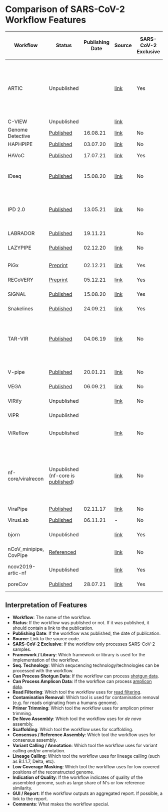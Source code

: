 # Comparison of SARS-CoV-2 Workflow Features

| Workflow               | Status                                                                                       | Publishing Date | Source                                                              | SARS-CoV-2 Exclusive | Framework / Library | Seq. Technology      | Can Process Shotgun Data | Can Process Amplicon Data | Read Filtering                     | Contamination Removal | Primer Trimming | De Novo Assembly                              | Scaffolding   | Consensus / Reference Assembly     | Variant Calling / Annotation                                                | Lineage Calling                                | Low Coverage Masking    | Indication of Quality | GUI / Report                                                                                                                                                                 | Comments                                                                                               |
| ---------------------- | -------------------------------------------------------------------------------------------- | --------------- | ------------------------------------------------------------------- | -------------------- | ------------------- | -------------------- | ------------------------ | ------------------------- | ---------------------------------- | --------------------- | --------------- | --------------------------------------------- | ------------- | ---------------------------------- | --------------------------------------------------------------------------- | ---------------------------------------------- | ----------------------- | --------------------- | ---------------------------------------------------------------------------------------------------------------------------------------------------------------------------- | ------------------------------------------------------------------------------------------------------ |
| ARTIC                  | Unpublished                                                                                  |                 | [link](https://github.com/artic-network/artic-ncov2019)             | Yes                  | Bash                | Nanopore             | No                       | Yes                       | Guppyplex                          | \-                    | Custom script   | \-                                            | \-            | bcftools consensus                 | medaka consensus, medaka snp, medaka variant, nanopolish variants, longshot | \-                                             | Custom script           |                       | \-                                                                                                                                                                           | State of the Art                                                                                       |
| C-VIEW                 | Unpublished                                                                                  |                 | [link](https://github.com/ucsd-ccbb/C-VIEW)                         |                      | AWS                 | Illumina             |                          |                           | samtools                           | samtools              | iVar            | \-                                            | \-            | Yes                                |                                                                             | Pangolin                                       |                         |                       |                                                                                                                                                                              |                                                                                                        |
| Genome Detective       | [Published](https://doi.org/10.1093/bioinformatics/bty695)                                   | 16.08.21        | [link](https://www.genomedetective.com/app/typingtool/cov/)         | No                   |                     | Illumina, Nanopore   | Yes                      | No                        | Trimmomatic                        | Yes                   | \-              | SPAdes, metaSPAdes                            | Yes           | Yes                                | \-                                                                          | Yes                                            |                         |                       | Webapp                                                                                                                                                                       |                                                                                                        |
| HAPHPIPE               | [Published](https://www.mdpi.com/1999-4915/12/7/758)                                         | 03.07.20        | [link](https://github.com/gwcbi/haphpipe)                           | No                   | Python              | Illumina             | Yes                      | No                        | Trimmomatic                        | \-                    | \-              | SPAdes                                        | MUMMER 3+     | Bowtie2                            | \-                                                                          | \-                                             | \-                      |                       |                                                                                                                                                                              |                                                                                                        |
| HAVoC                  | [Published](https://bmcbioinformatics.biomedcentral.com/articles/10.1186/s12859-021-04294-2) | 17.07.21        | [link](https://bitbucket.org/auto_cov_pipeline/havoc/src/master/)   | Yes                  | Shell               | Illumina             | Yes                      | No                        | fastp, Trimmomatic                 | \-                    | \-              | \-                                            | \-            | bcftools/samtools                  | LoFreq                                                                      | Pangolin                                       | BED-tools               | \-                    | \-                                                                                                                                                                           |                                                                                                        |
| IDseq                  | [Published](https://academic.oup.com/gigascience/article/9/10/giaa111/5918865)               | 15.08.20        | [link](https://czid.org/)                                           | No                   |                     | Illumina             | Yes                      | No                        | Trimmomatic, PriceSEQ, CD-HIT- DUP | +                     | \-              | SPAdes                                        | \-            | \-                                 | \-                                                                          | \-                                             | \-                      | \-                    | Yes                                                                                                                                                                          |                                                                                                        |
| IPD 2.0                | [Published](https://bmcbioinformatics.biomedcentral.com/articles/10.1186/s12859-021-04172-x) | 13.05.21        | [link](http://www.actrec.gov.in/pi-webpages/AmitDutt/IPD/IPD.html)  | No                   | Python              | Illumina, Nanopore   | Yes                      | No                        | fastp, PoreChop, NanoFilt          | +                     | \-              | Megahit                                       | \-            | \-                                 | VarScan2, LoFreq, freebayes, Medaka, SnpEff                                 | Euclidean Distance based with data from GISAID | \-                      | \-                    | Yes                                                                                                                                                                          |                                                                                                        |
| LABRADOR               | [Published](https://doi.org/10.3390/v13122541)                                               | 19.11.21        |                                                                     | No                   |                     |                      |                          |                           | Trimmomatic                        | BWA                   | \-              | Megahit                                       | \-            | \-                                 | \-                                                                          | \-                                             | \-                      | \-                    | Yes                                                                                                                                                                          |                                                                                                        |
| LAZYPIPE               | [Published](https://academic.oup.com/ve/article/6/2/veaa091/6017186)                         | 02.12.20        | [link](https://bitbucket.org/plyusnin/lazypipe/src/master/)         | No                   | Perl, R, Snakemake  | Illumina             | Yes                      | No                        | Trimmomatic, fastp                 | +                     | \-              | Megahit, SPAdes                               | +             | \-                                 | \-                                                                          | \-                                             | \-                      | \-                    | Yes                                                                                                                                                                          | Environmental and Clinical samples                                                                     |
| PiGx                   | [Preprint](https://www.medrxiv.org/content/10.1101/2021.11.30.21266952v1)                    | 02.12.21        | [link](https://github.com/BIMSBbioinfo/pigx_sarscov2_ww)            | Yes                  | Snakemake           |                      |                          |                           | PRINSEQ                            | Yes                   |                 |                                               |               |                                    | LoFreq, VEP                                                                 | \-                                             | \-                      | \-                    | [Yes](https://bimsbstatic.mdc-berlin.de/akalin/AAkalin_pathogenomics/sarscov2_ww_reports/211104_pub_version/index.html)                                                      | Environmental                                                                                          |
| RECoVERY               | [Preprint](https://www.biorxiv.org/content/10.1101/2021.01.16.425365v2)                      | 05.12.21        | [link](https://aries.iss.it/)                                       | Yes                  | Galaxy              | Illumina, Nanopore   |                          |                           | Trimmomatic                        | Bowtie2               | \-              | \-                                            | \-            | iVar                               | iVar, SnpEff                                                                | \-                                             | \-                      | \-                    | \-                                                                                                                                                                           |                                                                                                        |
| SIGNAL                 | [Published](https://pubmed.ncbi.nlm.nih.gov/32824272/)                                       | 15.08.20        | [link](https://github.com/jaleezyy/covid-19-signal)                 | Yes                  | Snakemake           | Illumina             |                          | Yes                       | trim-galore                        | Custom script         | iVar            | \-                                            | \-            | iVar                               | iVar, breseq                                                                | \-                                             | \-                      | \-                    | Yes                                                                                                                                                                          |                                                                                                        |
| Snakelines             | [Published](http://ceur-ws.org/Vol-2962/paper15.pdf)                                         | 24.09.21        | [link](https://github.com/jbudis/snakelines)                        | Yes                  | Snakemake           | Illumina, (Nanopore) | No                       | Yes                       | cutadapt                           | Bowtie2               | cutadapt        | \-                                            | \-            | bcftools                           | BCFtools, GATK                                                              | Pangolin                                       | Yes, 3 bp               |                       | Yes                                                                                                                                                                          |                                                                                                        |
| TAR-VIR                | [Published](https://bmcbioinformatics.biomedcentral.com/articles/10.1186/s12859-019-2878-2)  | 04.06.19        | [link](https://github.com/chjiao/TAR-VIR)                           | No                   | C++, Python         | Illumina             | No                       | Yes                       | \-                                 | \-                    | \-              | PEHaplo                                       | \-            | \-                                 | \-                                                                          | \-                                             | \-                      | \-                    | \-                                                                                                                                                                           | assembly with partial or not complete reference genomes, full haplotype reconstruction                 |
| V-pipe                 | [Published](https://doi.org/10.1093/bioinformatics/btab015)                                  | 20.01.21        | [link](https://github.com/cbg-ethz/V-pipe)                          | No                   | Snakemake           | Illumina             | Yes                      | Yes                       | PRINSEQ                            | \-                    | \-              | Vicuna, SAVAGE                                | \-            | samtools, bcftools, ConsensusFixer | ShoRAH 2, LoFreq                                                            | \-                                             | bcftools consensus      | \-                    | Yes                                                                                                                                                                          | for any virus, full haplotype reconstruction                                                           |
| VEGA                   | [Published](https://peerj.com/articles/12129/)                                               | 06.09.21        | [link](https://github.com/pauloluniyi/VGEA)                         | No                   | Snakemake           |                      |                          |                           | fastp                              | BWA                   | \-              | IVA                                           | shiver/SeqKit | \-                                 | \-                                                                          | \-                                             | \-                      | \-                    | MultiQC                                                                                                                                                                      |                                                                                                        |
| VIRify                 | Unpublished                                                                                  |                 | [link](https://github.com/EBI-Metagenomics/emg-viral-pipeline)      | No                   | Nextflow, CWL       |                      | No                       | No                        | TrimGalore                         | TrimGalore            | TrimGalore      | rnaSPAdes, MEGAHIT, metaSPAdes                | \-            | \-                                 | \-                                                                          | \-                                             | \-                      | \-                    |                                                                                                                                                                              |                                                                                                        |
| ViPR                   | Unpublished                                                                                  |                 |                                                                     |                      |                     |                      |                          |                           |                                    |                       |                 |                                               |               |                                    |                                                                             |                                                |                         |                       |                                                                                                                                                                              |                                                                                                        |
| ViReflow               | Unpublished                                                                                  |                 | [link](https://github.com/niemasd/ViReflow)                         | No                   | AWS, Reflow         | Illumina             | Yes                      | Yes                       | fastp, PRINSEQ                     | \-                    | iVar, pTrimmer  | coronaSPAdes, metaviralSPAdes, rnaviralSpades | \-            | bcftools consensus                 | FreeBayes, iVar Variants, LoFreq                                            | Pangolin                                       | Yes                     | \-                    | \-                                                                                                                                                                           |                                                                                                        |
| nf-core/viralrecon     | Unpublished (nf-core is [published](https://www.nature.com/articles/s41587-020-0439-x))      |                 | [link](https://github.com/nf-core/viralrecon)                       | No                   | Nextflow            | Illumina, Nanopore   | Yes                      | Yes                       | fastp, artic guppyplex             | Kraken2               | iVar            | SPAdes (all relevant modes), Unicycler, minia | \-            | iVar, bcftools, artic minion       | iVar, BCFTools, artic minion, SnpEff, SnpSift                               | Pangolin, nextstrain                           | samtools, custom script | Yes                   | [MultiQC](https://nf-core-awsmegatests.s3-eu-west-1.amazonaws.com/viralrecon/results-97bebf8fe12e0e802d4468e133f3a2277ceb843c/platform_illumina/multiqc/multiqc_report.html) | Flexible, portable and community driven pipeline tested on various infrastructures including the Cloud |
| ViraPipe               | [Published](https://academic.oup.com/bioinformatics/article/34/6/928/4587582)                | 02.11.17        | [link](https://github.com/NGSeq/ViraPipe)                           | No                   | Spark               |                      |                          |                           | \-                                 | \-                    | \-              | Megahit                                       | \-            | \-                                 | \-                                                                          | \-                                             | \-                      | \-                    | \-                                                                                                                                                                           |                                                                                                        |
| VirusLab               | [Published](https://www.mdpi.com/2673-6284/10/4/27/htm)                                      | 06.11.21        | \-                                                                  | No                   |                     | Illumina, Nanopore   |                          |                           |                                    |                       |                 | \-                                            | \-            | ARTIC/Galaxy                       | SnpEff                                                                      | Pangolin                                       | \-                      | \-                    | Webapp                                                                                                                                                                       |                                                                                                        |
| bjorn                  | Unpublished                                                                                  |                 | [link](https://github.com/andersen-lab/bjorn)                       | Yes                  | Snakemake, Bash     |                      | No                       | No                        | \-                                 | \-                    | \-              | \-                                            | \-            | \-                                 | \-                                                                          | \-                                             | \-                      | \-                    | \-                                                                                                                                                                           |                                                                                                        |
| nCoV_minipipe, CovPipe | [Referenced](https://www.preprints.org/manuscript/202005.0376/v1)                            |                 | [link](https://gitlab.com/RKIBioinformaticsPipelines/ncov_minipipe) | No                   | Snakemake           | Illumina, (Nanopore) | Yes                      | Yes                       | fastp                              | Kraken2               | bamClipper      | \-                                            | \-            | bcftools consensus                 | freebayes, bcftools, SNPeff                                                 | Pangolin                                       | Yes                     | Yes                   | Yes                                                                                                                                                                          |                                                                                                        |
| ncov2019-artic-nf      | Unpublished                                                                                  |                 | [link](https://github.com/connor-lab/ncov2019-artic-nf)             | Yes                  | Nextflow            | Illumina, Nanopore   | Yes                      | Yes                       | Nanopolish                         | \-                    | iVar            | \-                                            | \-            | iVar                               | iVar                                                                        | \-                                             | Yes                     | Yes                   | \-                                                                                                                                                                           |                                                                                                        |
| poreCov                | [Published](https://www.frontiersin.org/articles/10.3389/fgene.2021.711437/full)             | 28.07.21        | [link](https://github.com/replikation/poreCov)                      | Yes                  | Nextflow            | Nanopore             | No                       | Yes                       | NanoPlot, pycoQC                   | Yes                   | ARTIC           | \-                                            | \-            | ARTIC                              | nextstrain                                                                  | Pangolin, nextstrain                           | ARTIC(< 20)             | ARTIC                 | [Yes](https://htmlpreview.github.io/?https://github.com/replikation/poreCov/blob/master/data/figures/index.html)                                                             |                                                                                                        |

## Interpretation of Features

- **Workflow**: The name of the workflow.
- **Status**: If the workflow was published or not. If it was published, it should contain a link to the publication.
- **Publishing Date**: If the workflow was published, the date of publication.
- **Source**: Link to the source code.
- **SARS-CoV-2 Exclusive**: If the workflow only processes SARS-CoV-2 samples.
- **Framework / Library**: Which framework or library is used for the implementation of the workflow.
- **Seq. Technology**: Which sequcencing technology/technologies can be processed with the workflow.
- **Can Process Shotgun Data**: If the workflow can process [shotgun data](https://en.wikipedia.org/wiki/Shotgun_sequencing).
- **Can Process Amplicon Data**: If the workflow can process [amplicon data](https://en.wikipedia.org/wiki/Amplicon#Technology).
- **Read Filtering**: Which tool the workflow uses for [read filtering](https://compgenomr.github.io/book/filtering-and-trimming-reads.html).
- **Contamination Removal**: Which tool is used for contamination removal (e.g. for reads originating from a humans genome).
- **Primer Trimming**: Which tool the workflow uses for amplicon primer trimming.
- **De Novo Assembly**: Which tool the workflow uses for _de novo_ assembly.
- **Scaffolding**: Which tool the workflow uses for scaffolding.
- **Consensus / Reference Assembly**: Which tool the workflow uses for consensus assembly.
- **Variant Calling / Annotation**: Which tool the workflow uses for variant calling and/or annotation.
- **Lineage Calling**: Which tool the workflow uses for lineage calling (such as B.1.1.7, Delta, etc).
- **Low Coverage Masking**: Which tool the workflow uses for low covered positions of the reconstructed genome.
- **Indication of Quality**: If the workflow indicates of quality of the assembled genome, such as large share of N's or low reference similarity.
- **GUI / Report**: If the workflow outputs an aggregated report. If possible, a link to the report.
- **Comments**: What makes the workflow special.
